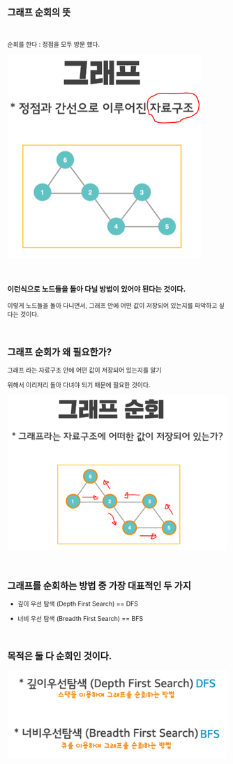 ## 그래프 순회의 뜻

<br/>

순회를 한다 : 정점을 모두 방문 했다.

![이미지](/programming/img/그래프순회1.PNG)

<br/>

### 이런식으로 노드들을 돌아 다닐 방법이 있어야 된다는 것이다.

이렇게 노드들을 돌아 다니면서, 그래프 안에 어떤 값이 저장되어 있는지를 파악하고 싶다는 것이다.

<br/>

## 그래프 순회가 왜 필요한가?

그래프 라는 자료구조 안에 어떤 값이 저장되어 있는지를 알기 

위해서 이리저리 돌아 다녀야 되기 때문에 필요한 것이다.

![이미지](/programming/img/그래프순회2.PNG)

<br/>

## 그래프를 순회하는 방법 중 가장 대표적인 두 가지

- 깊이 우선 탐색 (Depth First Search) == DFS

- 너비 우선 탐색 (Breadth First Search) == BFS

<br/>

## 목적은 둘 다 순회인 것이다.

![이미지](/programming/img/그래프순회3.PNG)
